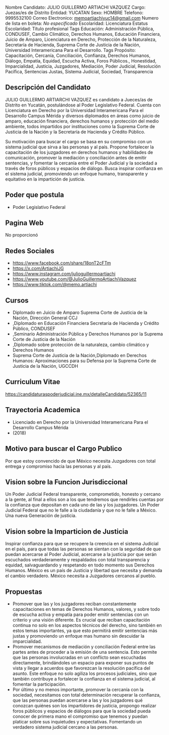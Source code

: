 Nombre Candidato: JULIO GUILLERMO ARTIACHI VAZQUEZ
Cargo: Juezas/es de Distrito
Entidad: YUCATAN
Sexo: HOMBRE
Telefono: 9995532100
Correo Electronico: memoartiachiyuc14@gmail.com
Numero de lista en boleta: *No especificado*
Escolaridad: Licenciatura
Estatus Escolaridad: Título profesional
Tags Educación: Administración Pública, CONDUSEF, Cambio Climático, Derechos Humanos, Educación Financiera, Juicio de Amparo, Licenciatura en Derecho, Protección de la Naturaleza, Secretaría de Hacienda, Suprema Corte de Justicia de la Nación, Universidad Interamericana Para el Desarrollo.
Tags Propósito: Capacitación, Cercanía, Conciliación, Confianza, Derechos Humanos, Diálogo, Empatía, Equidad, Escucha Activa, Foros Públicos., Honestidad, Imparcialidad, Justicia, Juzgadores, Mediación, Poder Judicial, Resolución Pacífica, Sentencias Justas, Sistema Judicial, Sociedad, Transparencia


## Descripción del Candidato 

JULIO GUILLERMO ARTIARCHI VAZQUEZ es candidato a Jueces/as de Distrito en Yucatán, postulándose al Poder Legislativo Federal. Cuenta con Licenciatura en Derecho por la Universidad Interamericana Para el Desarrollo Campus Mérida y diversos diplomados en áreas como juicio de amparo, educación financiera, derechos humanos y protección del medio ambiente, todos impartidos por instituciones como la Suprema Corte de Justicia de la Nación y la Secretaría de Hacienda y Crédito Público.

Su motivación para buscar el cargo se basa en su compromiso con un sistema judicial que sirva a las personas y al país. Propone fortalecer la capacitación de los juzgadores en derechos humanos y habilidades de comunicación, promover la mediación y conciliación antes de emitir sentencias, y fomentar la cercanía entre el Poder Judicial y la sociedad a través de foros públicos y espacios de diálogo. Busca inspirar confianza en el sistema judicial, promoviendo un enfoque humano, transparente y equitativo en la impartición de justicia.


## Poder que postula

- Poder Legislativo Federal


## Pagina Web

No proporcionó


## Redes Sociales

- https://www.facebook.com/share/18onT2cFTm
- https://x.com/ArtiachiJG
- https://www.instagram.com/julioguillermoartiachi
- https://www.youtube.com/@JulioGuillermoArtiachiVazquez
- https://www.tiktok.com/@memo.artiachi


## Cursos

- Diplomado en Juicio de Amparo   Suprema Corte de Justicia de la Nación, Dirección General CCJ
- ,Diplomado en Educación Financiera   Secretaría de Hacienda y Crédito Público, CONDUSEF
- ,Seminario Administración Pública y Derechos Humanos por la Suprema Corte de Justicia de la Nación
- ,Diplomado sobre protección de la naturaleza, cambio climático y Derechos Humanos
- Suprema Corte de Justicia de la Nación,Diplomado en Derechos Humanos: Aproximaciones para su Defensa por la Suprema Corte de Justicia de la Nación, UGCCDH


## Curriculum Vitae

https://candidaturaspoderjudicial.ine.mx/detalleCandidato/52365/11


## Trayectoria Academica

- Licenciado en Derecho por la Universidad Interamericana Para el Desarrollo Campus Mérida
- (2018)


## Motivo para buscar el Cargo Publico

Por que estoy convencido de que México necesita Juzgadores con total entrega y compromiso hacia las personas y al país.


## Vision sobre la Funcion Jurisdiccional

Un Poder Judicial Federal transparente, comprometido, honesto y cercano a la gente, al final a ellos son a los que tendremos que rendirles cuentas por la confianza que depositan en cada uno de las y los juzgadores. Un Poder Judicial Federal que no le falle a la ciudadanía y que no le falle a México. Una nueva Generación de justicia.


## Vision sobre la Imparticion de Justicia

Inspirar confianza para que se recupere la creencia en el sistema Judicial en el país, para que todas las personas se sientan con la seguridad de que puedan acercarse al Poder Judicial, acercarse a la justicia por que serán escuchados verdaderamente y respaldados con total transparencia y equidad, salvaguardando y respetando en todo momento sus Derechos Humanos. México es un país de Justicia y libertad que necesita y demanda el cambio verdadero. México necesita a Juzgadores cercanos al pueblo.


## Propuestas

- Promover que las y los juzgadores reciban constantemente capacitaciones en temas de Derechos Humanos, valores, y sobre todo de escucha activa y empatía para poder emitir sentencias con un criterio y una visión diferente. Es crucial que reciban capacitación continua no solo en los aspectos técnicos del derecho, sino también en estos temas importantes, ya que esto permitirá emitir sentencias más justas y promoviendo un enfoque mas humano sin descuidar la imparcialidad.
- Promover mecanismos de mediación y conciliación Federal entre las partes antes de proceder a la emisión de una sentencia. Esto permite que las personas involucradas en un conflicto sean escuchadas directamente, brindándoles un espacio para exponer sus puntos de vista y llegar a acuerdos que favorezcan la resolución pacífica del asunto. Este enfoque no solo agiliza los procesos judiciales, sino que también contribuye a fortalecer la confianza en el sistema judicial, al fomentar la participación.
- Por último y no menos importante, promover la cercanía con la sociedad, necesitamos con total determinación recuperar la confianza, que las personas puedan acercarse a las y los juzgadores qué conozcan quiénes son los impartidores de justicia, propongo realizar foros públicos y espacios de diálogos para que la sociedad pueda conocer de primera mano el compromiso que tenemos y puedan platicar sobre sus inquietudes y expectativas. Fomentando un verdadero sistema judicial cercano a las personas.

